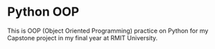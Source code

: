 # Python OOP
This is OOP (Object Oriented Programming) practice on Python for my Capstone project in my final year at RMIT University.
